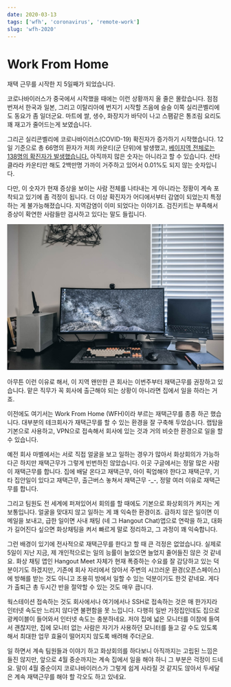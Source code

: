 ```yaml
---
date: 2020-03-13
tags: ['wfh', 'coronavirus', 'remote-work']
slug: 'wfh-2020'
---
```


# Work From Home

재택 근무를 시작한 지 5일째가 되었습니다.

코로나바이러스가 중국에서 시작했을 때에는 이런 상황까지 올 줄은 몰랐습니다. 점점
번져서 한국과 일본, 그리고 이탈리아에 번지기 시작할 즈음에 슬슬 이쪽
실리콘벨리에도 동요가 좀 일더군요. 마트에 쌀, 생수, 화장지가 바닥이 나고
스팸같은 통조림 요리도 꽤 재고가 줄어드는게 보였습니다.

그리곤 실리콘벨리에 코로나바이러스(COVID-19) 확진자가 증가하기 시작했습니다.
12일 기준으로 총 66명의 환자가 저희 카운티(군 단위)에 발생했고, [베이지역
전체로는 138명의 확진자가 발생했습니다.][coronavirus-20200312] 아직까지 많은
숫자는 아니라고 할 수 있습니다. 산타클라라 카운티만 해도 2백만명 가까이 거주하고
있어서 0.01%도 되지 않는 숫자입니다.

[coronavirus-20200312]: https://abc7news.com/health/coronavirus-updated-number-of-covid-19-cases-deaths-in-bay-area/6008027/

다만, 이 숫자가 현재 증상을 보이는 사람 전체를 나타내는 게 아니라는 정황이 계속
포착되고 있기에 좀 걱정이 됩니다. 더 이상 확진자가 어디에서부터 감염이 되었는지
특정하는 게 불가능해졌습니다. 지역감염이 이미 되었다는 이야기죠. 검진키트는
부족해서 증상이 확연한 사람들만 검사하고 있다는 말도 들립니다.

![WFH Battlestation](/media/blog/2020-03-13-wfh-battlestation.jpg)

아무튼 이런 이유로 해서, 이 지역 왠만한 큰 회사는 이번주부터 재택근무를 권장하고
있습니다. 맡은 직무가 꼭 회사에 출근해야 되는 상황이 아니라면 집에서 일을 하라는
거죠.

이전에도 여기서는 Work From Home (WFH)이라 부르는 재택근무를 종종 하곤 했습니다.
대부분의 테크회사가 재택근무를 할 수 있는 환경을 잘 구축해 두었습니다. 랩탑을
기본으로 사용하고, VPN으로 접속해서 회사에 있는 것과 거의 비슷한 환경으로 일을
할 수 있습니다.

예전 회사 마벨에서는 서로 직접 얼굴을 보고 일하는 경우가 많아서 화상회의가
가능하다곤 하지만 재택근무가 그렇게 빈번하진 않았습니다. 이곳 구글에서는 정말
많은 사람이 재택근무를 합니다. 집에 배달 온다고 재택근무, 아이 픽업해야 한다고
재택근무, 기타 집안일이 있다고 재택근무, 출근버스 놓쳐서 재택근무 -_-, 정말 여러
이유로 재택근무를 합니다.

그리고 팀원도 전 세계에 퍼져있어서 회의를 할 때에도 기본으로 화상회의가 켜지는
게 보통입니다. 얼굴을 맞대지 않고 일하는 게 꽤 익숙한 환경이죠. 급하지 않은
일이면 이메일을 보내고, 급한 일이면 사내 채팅 (네 그 Hangout Chat)앱으로 연락을
하고, 대화가 길어진다 싶으면 화상채팅을 켜서 빠르게 말로 정리하고, 그 과정이 꽤
익숙합니다.

그런 배경이 있기에 전사적으로 재택근무를 한다고 할 때 큰 걱정은 없었습니다.
실제로 5일이 지난 지금, 제 개인적으로는 일의 능률이 늘었으면 늘었지 줄어들진
않은 것 같네요. 화상 채팅 앱인 Hangout Meet 자체가 현재 폭증하는 수요를 잘
감당하고 있는 덕분이기도 하겠지만, 기존에 회사 자리에서 앉아서 주변의 시끄러운
환경(오픈스페이스)에 방해를 받는 것도 아니고 조용히 방에서 일할 수 있는
덕분이기도 한것 같네요. 게다가 출퇴근 총 두시간 반을 절약할 수 있는 것도 매우
큽니다.

웍스테이션 접속하는 것도 회사에서나 여기에서나 SSH로 접속하는 것은 매 한가지라
인터넷 속도만 느리지 않다면 불편함을 못 느낍니다. 다행히 일반 가정집인데도
집으로 광케이블이 들어와서 인터넷 속도는 충분하네요. 저야 집에 넓은 모니터를
이참에 들여서 괜찮지만, 집에 모니터 없는 사람은 자기가 사용하던 모니터를 들고 갈
수도 있도록 해서 최대한 업무 효율이 떨어지지 않도록 배려해 주더군요.

일 하면서 계속 팀원들과 이야기 하고 화상회의를 하다보니 아직까지는 고립된 느낌은
들진 않지만, 앞으로 4월 중순까지는 계속 집에서 일을 해야 하니 그 부분은 걱정이
드네요. 말이 4월 중순이지 코로나바이러스가 그렇게 쉽게 사라질 것 같지도 않아서
두세달은 계속 재택근무를 해야 할 각오도 하고 있네요.

